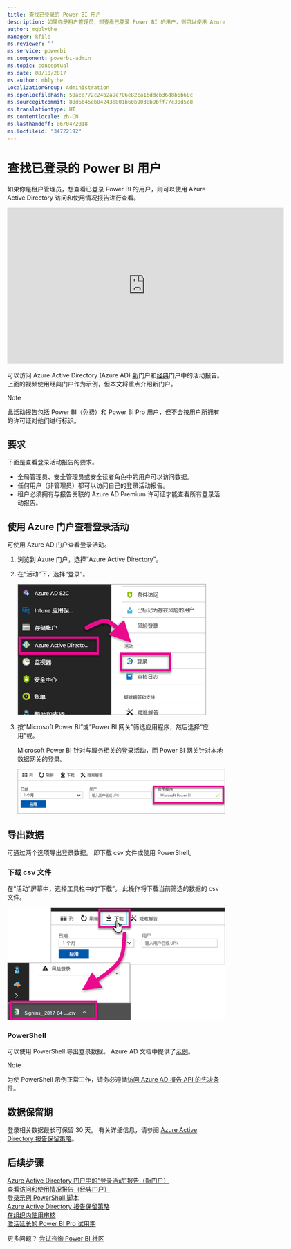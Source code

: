 ```yaml
---
title: 查找已登录的 Power BI 用户
description: 如果你是租户管理员，想查看已登录 Power BI 的用户，则可以使用 Azure Active Directory 访问和使用情况报告进行查看。
author: mgblythe
manager: kfile
ms.reviewer: ''
ms.service: powerbi
ms.component: powerbi-admin
ms.topic: conceptual
ms.date: 08/10/2017
ms.author: mblythe
LocalizationGroup: Administration
ms.openlocfilehash: 50ace772c24b2a9e706e82ca16ddcb36d8b6b60c
ms.sourcegitcommit: 80d6b45eb84243e801b60b9038b9bff77c30d5c8
ms.translationtype: HT
ms.contentlocale: zh-CN
ms.lasthandoff: 06/04/2018
ms.locfileid: "34722192"
---
```

# <a name="find-power-bi-users-that-have-signed-in"></a>查找已登录的 Power BI 用户
如果你是租户管理员，想查看已登录 Power BI 的用户，则可以使用 Azure Active Directory 访问和使用情况报告进行查看。

<iframe width="640" height="360" src="https://www.youtube.com/embed/1AVgh9w9VM8?showinfo=0" frameborder="0" allowfullscreen></iframe>

可以访问 Azure Active Directory (Azure AD) [新](https://docs.microsoft.com/azure/active-directory/active-directory-reporting-activity-sign-ins)门户和[经典](https://docs.microsoft.com/azure/active-directory/active-directory-view-access-usage-reports)门户中的活动报告。 上面的视频使用经典门户作为示例，但本文将重点介绍新门户。

> [!NOTE]
> 此活动报告包括 Power BI（免费）和 Power BI Pro 用户，但不会按用户所拥有的许可证对他们进行标识。
> 
> 

## <a name="requirements"></a>要求
下面是查看登录活动报告的要求。

* 全局管理员、安全管理员或安全读者角色中的用户可以访问数据。
* 任何用户（非管理员）都可以访问自己的登录活动报告。
* 租户必须拥有与报告关联的 Azure AD Premium 许可证才能查看所有登录活动报告。

## <a name="using-the-azure-portal-to-view-sign-ins"></a>使用 Azure 门户查看登录活动
可使用 Azure AD 门户查看登录活动。

1. 浏览到 Azure 门户，选择“Azure Active Directory”。
2. 在“活动”下，选择“登录”。
   
    ![](media/service-admin-access-usage/azure-portal-sign-ins.png)
3. 按“Microsoft Power BI”或“Power BI 网关”筛选应用程序，然后选择“应用”或。
   
    Microsoft Power BI 针对与服务相关的登录活动，而 Power BI 网关针对本地数据网关的登录。
   
    ![](media/service-admin-access-usage/sign-in-filter.png)

## <a name="export-the-data"></a>导出数据
可通过两个选项导出登录数据。 即下载 csv 文件或使用 PowerShell。

### <a name="download-csv"></a>下载 csv 文件
在“活动”屏幕中，选择工具栏中的“下载”。 此操作将下载当前筛选的数据的 csv 文件。

![](media/service-admin-access-usage/download-sign-in-data-csv.png)

### <a name="powershell"></a>PowerShell
可以使用 PowerShell 导出登录数据。 Azure AD 文档中提供了[示例](https://docs.microsoft.com/azure/active-directory/active-directory-reporting-api-sign-in-activity-samples#powershell-script)。

> [!NOTE]
> 为使 PowerShell 示例正常工作，请务必遵循[访问 Azure AD 报告 API 的先决条件](https://docs.microsoft.com/azure/active-directory/active-directory-reporting-api-prerequisites)。
> 
> 

## <a name="data-retention"></a>数据保留期
登录相关数据最长可保留 30 天。 有关详细信息，请参阅 [Azure Active Directory 报告保留策略](https://docs.microsoft.com/azure/active-directory/active-directory-reporting-retention)。

## <a name="next-steps"></a>后续步骤
[Azure Active Directory 门户中的“登录活动”报告（新门户）](https://docs.microsoft.com/azure/active-directory/active-directory-reporting-activity-sign-ins)  
[查看访问和使用情况报告（经典门户）](https://docs.microsoft.com/azure/active-directory/active-directory-view-access-usage-reports#view-or-download-a-report)  
[登录示例 PowerShell 脚本](https://docs.microsoft.com/azure/active-directory/active-directory-reporting-api-sign-in-activity-samples#powershell-script)  
[Azure Active Directory 报告保留策略](https://docs.microsoft.com/azure/active-directory/active-directory-reporting-retention)  
[在组织内使用审核](service-admin-auditing.md)  
[激活延长的 Power BI Pro 试用期](service-extended-pro-trial.md)

更多问题？ [尝试咨询 Power BI 社区](https://community.powerbi.com/)

